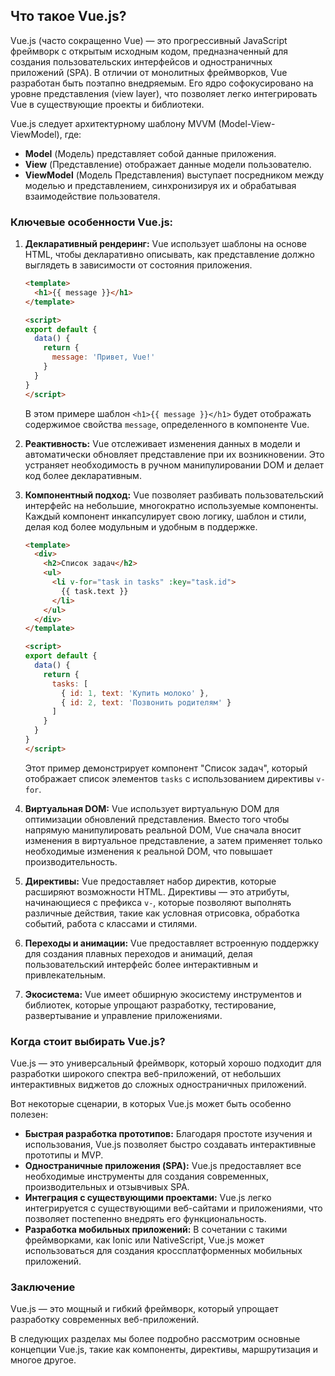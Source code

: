 ## Что такое Vue.js?

Vue.js (часто сокращенно Vue) — это прогрессивный JavaScript фреймворк с открытым исходным кодом, предназначенный для создания пользовательских интерфейсов и одностраничных приложений (SPA).  В отличии от монолитных фреймворков, Vue разработан быть поэтапно внедряемым. Его ядро софокусировано на уровне представления (view layer), что позволяет легко интегрировать Vue в существующие проекты и библиотеки. 

Vue.js следует архитектурному шаблону MVVM (Model-View-ViewModel), где:

* **Model** (Модель) представляет собой данные приложения. 
* **View** (Представление) отображает данные модели пользователю.
* **ViewModel** (Модель Представления) выступает посредником между моделью и представлением, синхронизируя их и обрабатывая взаимодействие пользователя.

### Ключевые особенности Vue.js:

1. **Декларативный рендеринг:** Vue использует шаблоны на основе HTML, чтобы декларативно описывать, как представление должно выглядеть в зависимости от состояния приложения.

    ```html
    <template>
      <h1>{{ message }}</h1>
    </template>

    <script>
    export default {
      data() {
        return {
          message: 'Привет, Vue!'
        }
      }
    }
    </script>
    ```

    В этом примере шаблон `<h1>{{ message }}</h1>` будет отображать содержимое свойства `message`, определенного в компоненте Vue.

2. **Реактивность:** Vue отслеживает изменения данных в модели и автоматически обновляет представление при их возникновении. Это устраняет необходимость в ручном манипулировании DOM и делает код более декларативным.

3. **Компонентный подход:** Vue позволяет разбивать пользовательский интерфейс на небольшие, многократно используемые компоненты. Каждый компонент инкапсулирует свою логику, шаблон и стили, делая код более модульным и удобным в поддержке.

    ```html
    <template>
      <div>
        <h2>Список задач</h2>
        <ul>
          <li v-for="task in tasks" :key="task.id">
            {{ task.text }}
          </li>
        </ul>
      </div>
    </template>

    <script>
    export default {
      data() {
        return {
          tasks: [
            { id: 1, text: 'Купить молоко' },
            { id: 2, text: 'Позвонить родителям' }
          ]
        }
      }
    }
    </script>
    ```

    Этот пример демонстрирует компонент "Список задач", который отображает список элементов `tasks` с использованием директивы `v-for`.

4. **Виртуальная DOM:** Vue использует виртуальную DOM для оптимизации обновлений представления. Вместо того чтобы напрямую манипулировать реальной DOM, Vue сначала вносит изменения в виртуальное представление, а затем применяет только необходимые изменения к реальной DOM, что повышает производительность.

5. **Директивы:** Vue предоставляет набор директив, которые расширяют возможности HTML. Директивы — это атрибуты, начинающиеся с префикса `v-`, которые позволяют выполнять различные действия, такие как условная отрисовка, обработка событий, работа с классами и стилями.

6. **Переходы и анимации:** Vue предоставляет встроенную поддержку для создания плавных переходов и анимаций, делая пользовательский интерфейс более интерактивным и привлекательным.

7. **Экосистема:** Vue имеет обширную экосистему инструментов и библиотек, которые упрощают разработку, тестирование, развертывание и управление приложениями. 

### Когда стоит выбирать Vue.js?

Vue.js — это универсальный фреймворк, который хорошо подходит для разработки широкого спектра веб-приложений, от небольших интерактивных виджетов до сложных одностраничных приложений. 

Вот некоторые сценарии, в которых Vue.js может быть особенно полезен:

* **Быстрая разработка прототипов:**  Благодаря простоте изучения и использования, Vue.js позволяет быстро создавать интерактивные прототипы и MVP.
* **Одностраничные приложения (SPA):**  Vue.js предоставляет все необходимые инструменты для создания современных, производительных и отзывчивых SPA.
* **Интеграция с существующими проектами:**  Vue.js легко интегрируется с существующими веб-сайтами и приложениями, что позволяет постепенно внедрять его функциональность. 
* **Разработка мобильных приложений:**  В сочетании с такими фреймворками, как Ionic или NativeScript, Vue.js может использоваться для создания кроссплатформенных мобильных приложений.

### Заключение

Vue.js — это мощный и гибкий фреймворк, который упрощает разработку современных веб-приложений. 

В следующих разделах мы более подробно рассмотрим основные концепции Vue.js, такие как компоненты, директивы, маршрутизация и многое другое. 
